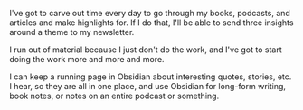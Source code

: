 I've got to carve out time every day to go through my books, podcasts, and articles and make highlights for. If I do that, I'll be able to send three insights around a theme to my newsletter.

I run out of material because I just don't do the work, and I've got to start doing the work more and more and more.

I can keep a running page in Obsidian about interesting quotes, stories, etc. I hear, so they are all in one place, and use Obsidian for long-form writing, book notes, or notes on an entire podcast or something.